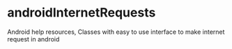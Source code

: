 # androidInternetRequests

Android help resources,
Classes with easy to use interface to make internet request in android
